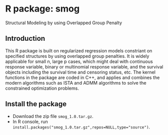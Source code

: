 # R package: smog
Structural Modeling by using Overlapped Group Penalty

## Introduction
This R package is built on regularized regression models constriant on specified structures by using overlapped group penalties. It is widely applicable for small n, large p cases, which might deal with continuous response variable, binary or multinomial response variable, and the survival objects including the survival time and censoring status, etc. The kernel functions in the package are coded in C++, and applies and combines the modern algorithms such as ISTA and ADMM algorithms to solve the constrained optimization problems.   


## Install the package 
* Download the zip file `smog_1.0.tar.gz`.
* In R console, run `install.packages("smog_1.0.tar.gz",repos=NULL,type="source")`. 

